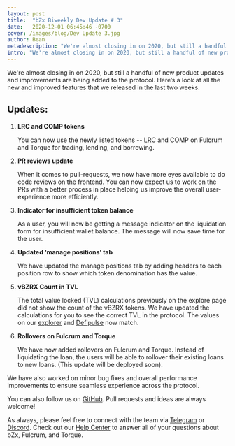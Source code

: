 ```yaml
---
layout: post
title:  "bZx Biweekly Dev Update # 3"
date:   2020-12-01 06:45:46 -0700
cover: /images/blog/Dev Update 3.jpg
author: Bean
metadescription: "We're almost closing in on 2020, but still a handful of new product updates and improvements are being added to the protocol."
intro: "We're almost closing in on 2020, but still a handful of new product updates and improvements are being added to the protocol. Here’s a look at all the new and improved features that released in the last two weeks."
---
```


We're almost closing in on 2020, but still a handful of new product updates and improvements are being added to the protocol. Here’s a look at all the new and improved features that we released in the last two weeks.


## Updates:

1. **LRC and COMP tokens**

    You can now use the newly listed tokens -- LRC and COMP on Fulcrum and Torque for trading, lending, and borrowing.

2. **PR reviews update**

    When it comes to pull-requests, we now have more eyes available to do code reviews on the frontend. You can now expect us to work on the PRs with a better process in place helping us improve the overall user-experience more efficiently. 

3. **Indicator for insufficient token balance**

    As a user, you will now be getting a message indicator on the liquidation form for insufficient wallet balance. The message will now save time for the user.

5. **Updated ‘manage positions’ tab**

    We have updated the manage positions tab by adding headers to each position row to show which token denomination has the value.

6. **vBZRX Count in TVL**

    The total value locked (TVL) calculations previously on the explore page did not show the count of the vBZRX tokens. We have updated the calculations for you to see the correct TVL in the protocol. The values on our [explorer](http://explorer.bzx.network/) and [Defipulse](https://defipulse.com/bzx) now match.

7. **Rollovers on Fulcrum and Torque**

    We have now added rollovers on Fulcrum and Torque. Instead of liquidating the loan, the users will be able to rollover their existing loans to new loans. (This update will be deployed soon).



We have also worked on minor bug fixes and overall performance improvements to ensure seamless experience across the protocol.

You can also follow us on [GitHub](http://github.com/bZxNetwork). Pull requests and ideas are always welcome!

As always, please feel free to connect with the team via [Telegram](https://t.me/b0xNet) or [Discord](https://discord.com/invite/DKEq6FV). Check out our [Help Center](https://help.bzx.network/en/) to answer all of your questions about bZx, Fulcrum, and Torque.
